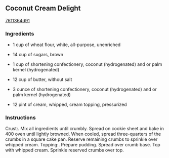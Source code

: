 ## Coconut Cream Delight

[7611364d91](http://www.food.com/recipe/coconut-cream-delight-351942)

### Ingredients

 - 1 cup of wheat flour, white, all-purpose, unenriched

 - 14 cup of sugars, brown

 - 1 cup of shortening confectionery, coconut (hydrogenated) and or palm kernel (hydrogenated)

 - 12 cup of butter, without salt

 - 3 ounce of shortening confectionery, coconut (hydrogenated) and or palm kernel (hydrogenated)

 - 12 pint of cream, whipped, cream topping, pressurized

### Instructions

Crust:. Mix all ingredients until crumbly. Spread on cookie sheet and bake in 400 oven until lightly browned. When cooled, spread three-quarters of the crumbs in a square cake pan. Reserve remaining crumbs to sprinkle over whipped cream. Topping:. Prepare pudding. Spread over crumb base. Top with whipped cream. Sprinkle reserved crumbs over top.